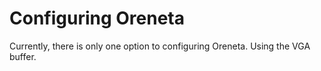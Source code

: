 # Configuring Oreneta
Currently, there is only one option to configuring Oreneta. Using the VGA buffer.
